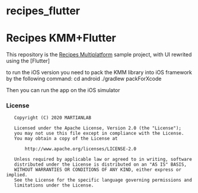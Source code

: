 # recipes_flutter

Recipes KMM+Flutter
=====================

This repository is the [Recipes Multiplatform](https://github.com/topinambur/recipes_multiplatform) sample project, with UI rewrited using the [Flutter]

to run the iOS version you need to pack the KMM library into iOS framework by the following command:
cd android
./gradlew packForXcode

Then you can run the app on the iOS simulator


### License
```
   Copyright (C) 2020 MARTIANLAB

   Licensed under the Apache License, Version 2.0 (the "License");
   you may not use this file except in compliance with the License.
   You may obtain a copy of the License at

       http://www.apache.org/licenses/LICENSE-2.0

   Unless required by applicable law or agreed to in writing, software
   distributed under the License is distributed on an "AS IS" BASIS,
   WITHOUT WARRANTIES OR CONDITIONS OF ANY KIND, either express or implied.
   See the License for the specific language governing permissions and
   limitations under the License.
```
